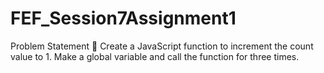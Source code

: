 # FEF_Session7Assignment1
Problem Statement  Create a JavaScript function to increment the count value to 1. Make a global variable and call the function for three times.
